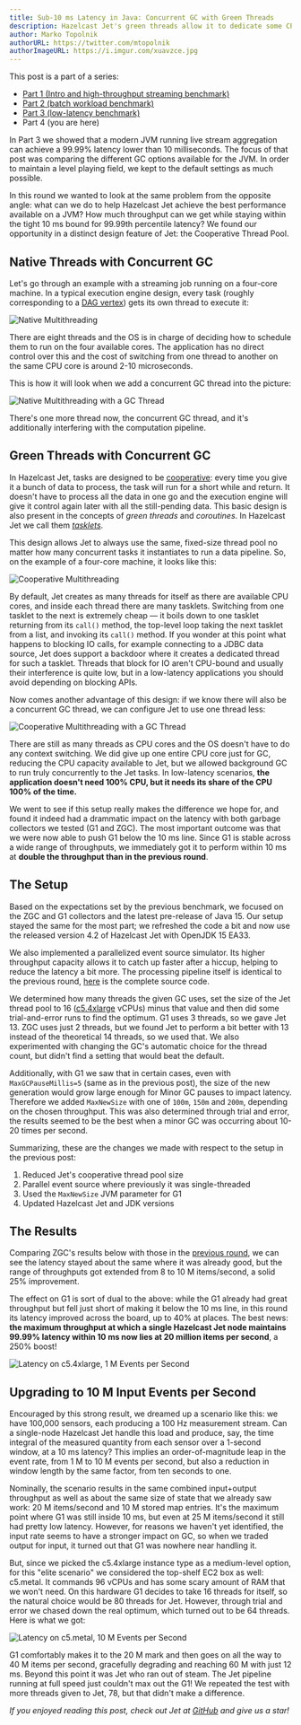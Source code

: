 ```yaml
---
title: Sub-10 ms Latency in Java: Concurrent GC with Green Threads
description: Hazelcast Jet's green threads allow it to dedicate some CPU cores to GC and win big on latency
author: Marko Topolnik
authorURL: https://twitter.com/mtopolnik
authorImageURL: https://i.imgur.com/xuavzce.jpg
---
```


This post is a part of a series:

- [Part 1 (Intro and high-throughput streaming
  benchmark)](/blog/2020/06/09/jdk-gc-benchmarks-part1)
- [Part 2 (batch workload benchmark)](/blog/2020/06/09/jdk-gc-benchmarks-part2)
- [Part 3 (low-latency benchmark)](/blog/2020/06/23/jdk-gc-benchmarks-rematch)
- Part 4 (you are here)

In Part 3 we showed that a modern JVM running live stream aggregation
can achieve a 99.99% latency lower than 10 milliseconds. The focus of
that post was comparing the different GC options available for the JVM.
In order to maintain a level playing field, we kept to the default
settings as much possible.

In this round we wanted to look at the same problem from the opposite
angle: what can we do to help Hazelcast Jet achieve the best performance
available on a JVM? How much throughput can we get while staying within
the tight 10 ms bound for 99.99th percentile latency? We found our
opportunity in a distinct design feature of Jet: the Cooperative Thread
Pool.

## Native Threads with Concurrent GC

Let's go through an example with a streaming job running on a four-core
machine. In a typical execution engine design, every task (roughly
corresponding to a [DAG vertex](/docs/concepts/dag)) gets its own thread
to execute it:

![Native Multithreading](assets/2020-08-05-dag1.svg)

There are eight threads and the OS is in charge of deciding how to
schedule them to run on the four available cores. The application has
no direct control over this and the cost of switching from one thread
to another on the same CPU core is around 2-10 microseconds.

This is how it will look when we add a concurrent GC thread into the
picture:

![Native Multithreading with a GC Thread](assets/2020-08-05-dag1-with-gc.svg)

There's one more thread now, the concurrent GC thread, and it's
additionally interfering with the computation pipeline.

## Green Threads with Concurrent GC

In Hazelcast Jet, tasks are designed to be
[cooperative](/docs/architecture/execution-engine): every time you give
it a bunch of data to process, the task will run for a short while and
return. It doesn't have to process all the data in one go and the
execution engine will give it control again later with all the
still-pending data. This basic design is also present in the concepts of
_green threads_ and _coroutines_. In Hazelcast Jet we call them
[_tasklets_](/docs/architecture/execution-engine#tasklet).

This design allows Jet to always use the same, fixed-size thread pool no
matter how many concurrent tasks it instantiates to run a data pipeline.
So, on the example of a four-core machine, it looks like this:

![Cooperative Multithreading](assets/2020-08-05-dag2.svg)

By default, Jet creates as many threads for itself as there are
available CPU cores, and inside each thread there are many tasklets.
Switching from one tasklet to the next is extremely cheap &mdash; it
boils down to one tasklet returning from its `call()` method, the
top-level loop taking the next tasklet from a list, and invoking its
`call()` method. If you wonder at this point what happens to blocking IO
calls, for example connecting to a JDBC data source, Jet does support a
backdoor where it creates a dedicated thread for such a tasklet. Threads
that block for IO aren't CPU-bound and usually their interference is
quite low, but in a low-latency applications you should avoid depending
on blocking APIs.

Now comes another advantage of this design: if we know there will also
be a concurrent GC thread, we can configure Jet to use one thread less:

![Cooperative Multithreading with a GC Thread](assets/2020-08-05-dag2-with-gc.svg)

There are still as many threads as CPU cores and the OS doesn't have to
do any context switching. We did give up one entire CPU core just for
GC, reducing the CPU capacity available to Jet, but we allowed
background GC to run truly concurrently to the Jet tasks. In low-latency
scenarios, **the application doesn't need 100% CPU, but it needs its
share of the CPU 100% of the time.**

We went to see if this setup really makes the difference we hope for,
and found it indeed had a drammatic impact on the latency with both
garbage collectors we tested (G1 and ZGC). The most important outcome
was that we were now able to push G1 below the 10 ms line. Since G1 is
stable across a wide range of throughputs, we immediately got it to
perform within 10 ms at **double the throughput than in the previous
round**.

## The Setup

Based on the expectations set by the previous benchmark, we focused on
the ZGC and G1 collectors and the latest pre-release of Java 15\. Our
setup stayed the same for the most part; we refreshed the code a bit and
now use the released version 4.2 of Hazelcast Jet with OpenJDK 15 EA33.

We also implemented a parallelized event source simulator. Its higher
throughput capacity allows it to catch up faster after a hiccup, helping
to reduce the latency a bit more. The processing pipeline itself is
identical to the previous round,
[here](https://github.com/mtopolnik/jet-gc-benchmark/blob/round-3/src/main/java/org/example/StreamingRound3.java)
is the complete source code.

We determined how many threads the given GC uses, set the size of the
Jet thread pool to 16
([c5.4xlarge](https://aws.amazon.com/ec2/instance-types/c5/) vCPUs)
minus that value and then did some trial-and-error runs to find the
optimum. G1 uses 3 threads, so we gave Jet 13\. ZGC uses just 2 threads,
but we found Jet to perform a bit better with 13 instead of the
theoretical 14 threads, so we used that. We also experimented with
changing the GC's automatic choice for the thread count, but didn't find
a setting that would beat the default.

Additionally, with G1 we saw that in certain cases, even with
`MaxGCPauseMillis=5` (same as in the previous post), the size of the new
generation would grow large enough for Minor GC pauses to impact
latency. Therefore we added `MaxNewSize` with one of `100m`, `150m` and
`200m`, depending on the chosen throughput. This was also determined
through trial and error, the results seemed to be the best when a minor
GC was occurring about 10-20 times per second.

Summarizing, these are the changes we made with respect to the setup in
the previous post:

1. Reduced Jet's cooperative thread pool size
2. Parallel event source where previously it was single-threaded
3. Used the `MaxNewSize` JVM parameter for G1
4. Updated Hazelcast Jet and JDK versions

## The Results

Comparing ZGC's results below with those in the [previous
round](/blog/2020/06/23/jdk-gc-benchmarks-rematch#a-sneak-peek-into-upcoming-versions),
we can see the latency stayed about the same where it was already good,
but the range of throughputs got extended from 8 to 10 M items/second,
a solid 25% improvement.

The effect on G1 is sort of dual to the above: while the G1 already had
great throughput but fell just short of making it below the 10 ms line,
in this round its latency improved across the board, up to 40% at
places. The best news: **the maximum throughput at which a single
Hazelcast Jet node maintains 99.99% latency within 10 ms now lies at 20
million items per second**, a 250% boost!

![Latency on c5.4xlarge, 1 M Events per Second](assets/2020-08-05-latency-1m.png)

## Upgrading to 10 M Input Events per Second

Encouraged by this strong result, we dreamed up a scenario like this: we
have 100,000 sensors, each producing a 100 Hz measurement stream. Can a
single-node Hazelcast Jet handle this load and produce, say, the time
integral of the measured quantity from each sensor over a 1-second
window, at a 10 ms latency? This implies an order-of-magnitude leap in
the event rate, from 1 M to 10 M events per second, but also a reduction
in window length by the same factor, from ten seconds to one.

Nominally, the scenario results in the same combined input+output
throughput as well as about the same size of state that we already saw
work: 20 M items/second and 10 M stored map entries. It's the maximum
point where G1 was still inside 10 ms, but even at 25 M items/second it
still had pretty low latency. However, for reasons we haven't yet
identified, the input rate seems to have a stronger impact on GC, so
when we traded output for input, it turned out that G1 was nowhere near
handling it.

But, since we picked the c5.4xlarge instance type as a medium-level
option, for this "elite scenario" we considered the top-shelf EC2 box as
well: c5.metal. It commands 96 vCPUs and has some scary amount of RAM
that we won't need. On this hardware G1 decides to take 16 threads for
itself, so the natural choice would be 80 threads for Jet. However,
through trial and error we chased down the real optimum, which turned
out to be 64 threads. Here is what we got:

![Latency on c5.metal, 10 M Events per Second](assets/2020-08-05-latency-10m.png)

G1 comfortably makes it to the 20 M mark and then goes on all the way to
40 M items per second, gracefully degrading and reaching 60 M with just
12 ms. Beyond this point it was Jet who ran out of steam. The Jet
pipeline running at full speed just couldn't max out the G1! We repeated
the test with more threads given to Jet, 78, but that didn't make a
difference.

_If you enjoyed reading this post, check out Jet at
[GitHub](https://github.com/hazelcast/hazelcast-jet) and give us a
star!_
